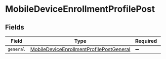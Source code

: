 # MobileDeviceEnrollmentProfilePost


## Fields

| Field                                                                                                       | Type                                                                                                        | Required                                                                                                    | Description                                                                                                 |
| ----------------------------------------------------------------------------------------------------------- | ----------------------------------------------------------------------------------------------------------- | ----------------------------------------------------------------------------------------------------------- | ----------------------------------------------------------------------------------------------------------- |
| `general`                                                                                                   | [MobileDeviceEnrollmentProfilePostGeneral](../../models/shared/mobiledeviceenrollmentprofilepostgeneral.md) | :heavy_minus_sign:                                                                                          | N/A                                                                                                         |